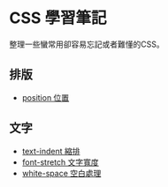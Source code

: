 # CSS 學習筆記
整理一些蠻常用卻容易忘記或者難懂的CSS。

## 排版
-  [position 位置](https://github.com/PeggyHsiao/CSS/tree/master/position)

## 文字
-  [text-indent 縮排](https://github.com/PeggyHsiao/CSS/tree/master/text-indent)
- [font-stretch 文字寬度](https://github.com/PeggyHsiao/CSS/tree/master/font-stretch)
- [white-space 空白處理](https://github.com/PeggyHsiao/CSS/tree/master/white-space)
